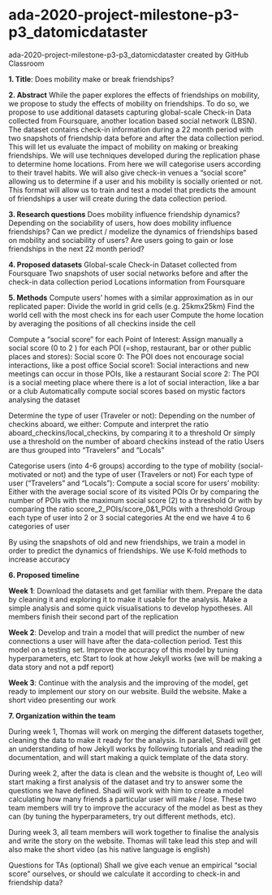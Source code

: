 # ada-2020-project-milestone-p3-p3_datomicdataster
ada-2020-project-milestone-p3-p3_datomicdataster created by GitHub Classroom

**1. Title**: Does mobility make or break friendships?

**2. Abstract**
While the paper explores the effects of friendships on mobility, we propose to study the effects of mobility on friendships. To do so, we propose to use additional datasets capturing global-scale Check-in Data collected from Foursquare, another location based social network (LBSN). The dataset contains check-in information during a 22 month period with two snapshots of friendship data before and after the data collection period. This will let us evaluate the impact of mobility on making or breaking friendships. We will use techniques developed during the replication phase to determine home locations. From here we will categorise users according to their travel habits. We will also give check-in venues a “social score” allowing us to determine if a user and his mobility is socially oriented or not. This format will allow us to train and test a model that predicts the amount of friendships a user will create during the data collection period.


**3. Research questions**
Does mobility influence friendship dynamics?
Depending on the sociability of users, how does mobility influence friendships?
Can we predict / modelize the dynamics of friendships based on mobility and sociability of users?
Are users going to gain or lose friendships in the next 22 month period?

**4. Proposed datasets**
Global-scale Check-in Dataset collected from Foursquare
Two snapshots of user social networks before and after the check-in data collection period
Locations information from Foursquare


**5. Methods**
Compute users’ homes with a similar approximation as in our replicated paper:
Divide the world in grid cells (e.g. 25kmx25km)
Find the world cell with the most check ins for each user
Compute the home location by averaging the positions of all checkins inside the cell

Compute a “social score” for each Point of Interest:
Assign manually a social score (0 to 2 ) for each POI (=shop, restaurant, bar or other public places and stores):
Social score 0: The POI does not encourage social interactions, like a post office
Social score1: Social interactions and new meetings can occur in those POIs, like a restaurant
Social score 2: The POI is a social meeting place where there is a lot of social interaction, like a bar or a club
Automatically compute social scores based on mystic factors analysing the dataset


Determine the type of user (Traveler or not):
Depending on the number of checkins aboard, we either:
Compute and interpret the ratio aboard_checkins/local_checkins, by comparing it to a threshold
Or simply use a threshold on the number of aboard checkins instead of the ratio
Users are thus grouped into “Travelers” and “Locals”


Categorise users (into 4-6 groups)  according to the type of mobility (social-motivated or not) and the type of user (Travelers or not) 
For each type of user (“Travelers” and “Locals”):
Compute a social score for users’ mobility:
 Either with the average social score of its visited POIs
Or by comparing the number of POIs with the maximum social score (2) to a threshold
Or with by comparing the ratio  score_2_POIs/score_0&1_POIs with a threshold
Group each type of user into 2 or 3 social categories
At the end we have 4 to 6 categories of user


By using the snapshots of old and new friendships, we train a model in order to predict the dynamics of friendships.
We use K-fold methods to increase accuracy





**6. Proposed timeline**

**Week 1**: Download the datasets and get familiar with them. 
Prepare the data by cleaning it and exploring it to make it usable for the analysis. 
Make a simple analysis and some quick visualisations to develop hypotheses.
All members finish their second part of the replication

**Week 2**: Develop and train a model that will predict the number of new connections a user will have after the data-collection period.
Test this model on a testing set.
Improve the accuracy of this model by tuning hyperparameters, etc
Start to look at how Jekyll works (we will be making a data story and not a pdf report)

**Week 3**: Continue with the analysis and the improving of the model, get ready to implement our story on our website. 
Build the website. 
Make a short video presenting our work




**7. Organization within the team**

During week 1, Thomas will work on merging the different datasets together, cleaning the data to make it ready for the analysis. 
In parallel, Shadi will get an understanding of how Jekyll works by following tutorials and reading the documentation, and will start making a quick template of the data story.

During week 2, after the data is clean and the website is thought of, Leo will start making a first analysis of the dataset and try to answer some the questions we have defined. Shadi will work with him to create a model calculating how many friends a particular user will make / lose. These two team members will try to improve the accuracy of the model as best as they can (by tuning the hyperparameters, try out different methods, etc). 

During week 3, all team members will work together to finalise the analysis and write the story on the website. Thomas will take lead this step and will also make the short video (as his native language is english)

Questions for TAs (optional)
Shall we give each venue an empirical “social score” ourselves, or should we calculate it according to check-in and friendship data?

